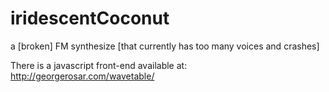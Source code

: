 # iridescentCoconut
 a [broken] FM synthesize [that currently has too many voices and crashes]

There is a javascript front-end available at: 
http://georgerosar.com/wavetable/

